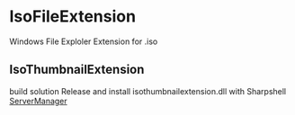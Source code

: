 # IsoFileExtension
Windows File Exploler Extension for .iso


## IsoThumbnailExtension
build solution Release and install isothumbnailextension.dll with Sharpshell [ServerManager](https://github.com/dwmkerr/sharpshell/releases)
